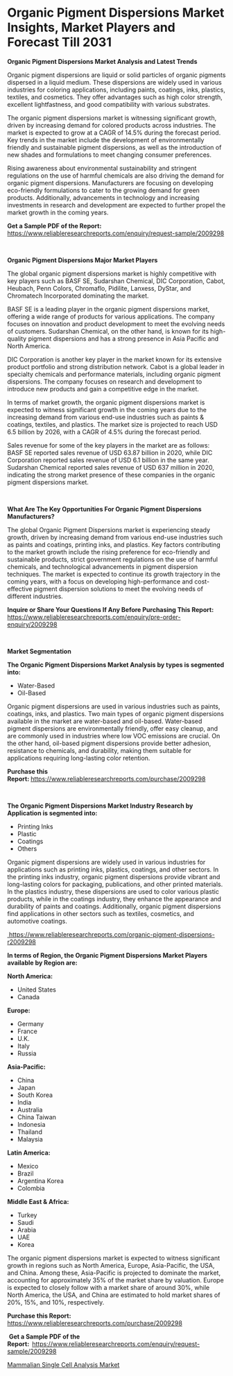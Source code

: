 <p><h1>Organic Pigment Dispersions Market Insights, Market Players and Forecast Till 2031</h1></p><p><strong>Organic Pigment Dispersions Market Analysis and Latest Trends</strong></p>
<p><p>Organic pigment dispersions are liquid or solid particles of organic pigments dispersed in a liquid medium. These dispersions are widely used in various industries for coloring applications, including paints, coatings, inks, plastics, textiles, and cosmetics. They offer advantages such as high color strength, excellent lightfastness, and good compatibility with various substrates.</p><p>The organic pigment dispersions market is witnessing significant growth, driven by increasing demand for colored products across industries. The market is expected to grow at a CAGR of 14.5% during the forecast period. Key trends in the market include the development of environmentally friendly and sustainable pigment dispersions, as well as the introduction of new shades and formulations to meet changing consumer preferences.</p><p>Rising awareness about environmental sustainability and stringent regulations on the use of harmful chemicals are also driving the demand for organic pigment dispersions. Manufacturers are focusing on developing eco-friendly formulations to cater to the growing demand for green products. Additionally, advancements in technology and increasing investments in research and development are expected to further propel the market growth in the coming years.</p></p>
<p><strong>Get a Sample PDF of the Report:&nbsp;</strong> <a href="https://www.reliableresearchreports.com/enquiry/request-sample/2009298">https://www.reliableresearchreports.com/enquiry/request-sample/2009298</a></p>
<p>&nbsp;</p>
<p><strong>Organic Pigment Dispersions Major Market Players</strong></p>
<p><p>The global organic pigment dispersions market is highly competitive with key players such as BASF SE, Sudarshan Chemical, DIC Corporation, Cabot, Heubach, Penn Colors, Chromaflo, Pidilite, Lanxess, DyStar, and Chromatech Incorporated dominating the market.</p><p>BASF SE is a leading player in the organic pigment dispersions market, offering a wide range of products for various applications. The company focuses on innovation and product development to meet the evolving needs of customers. Sudarshan Chemical, on the other hand, is known for its high-quality pigment dispersions and has a strong presence in Asia Pacific and North America.</p><p>DIC Corporation is another key player in the market known for its extensive product portfolio and strong distribution network. Cabot is a global leader in specialty chemicals and performance materials, including organic pigment dispersions. The company focuses on research and development to introduce new products and gain a competitive edge in the market.</p><p>In terms of market growth, the organic pigment dispersions market is expected to witness significant growth in the coming years due to the increasing demand from various end-use industries such as paints & coatings, textiles, and plastics. The market size is projected to reach USD 6.5 billion by 2026, with a CAGR of 4.5% during the forecast period.</p><p>Sales revenue for some of the key players in the market are as follows: BASF SE reported sales revenue of USD 63.87 billion in 2020, while DIC Corporation reported sales revenue of USD 6.1 billion in the same year. Sudarshan Chemical reported sales revenue of USD 637 million in 2020, indicating the strong market presence of these companies in the organic pigment dispersions market.</p></p>
<p>&nbsp;</p>
<p><strong>What Are The Key Opportunities For Organic Pigment Dispersions Manufacturers?</strong></p>
<p><p>The global Organic Pigment Dispersions market is experiencing steady growth, driven by increasing demand from various end-use industries such as paints and coatings, printing inks, and plastics. Key factors contributing to the market growth include the rising preference for eco-friendly and sustainable products, strict government regulations on the use of harmful chemicals, and technological advancements in pigment dispersion techniques. The market is expected to continue its growth trajectory in the coming years, with a focus on developing high-performance and cost-effective pigment dispersion solutions to meet the evolving needs of different industries.</p></p>
<p><strong>Inquire or Share Your Questions If Any Before Purchasing This Report:</strong> <a href="https://www.reliableresearchreports.com/enquiry/pre-order-enquiry/2009298">https://www.reliableresearchreports.com/enquiry/pre-order-enquiry/2009298</a></p>
<p>&nbsp;</p>
<p><strong>Market Segmentation</strong></p>
<p><strong>The Organic Pigment Dispersions Market Analysis by types is segmented into:</strong></p>
<p><ul><li>Water-Based</li><li>Oil-Based</li></ul></p>
<p><p>Organic pigment dispersions are used in various industries such as paints, coatings, inks, and plastics. Two main types of organic pigment dispersions available in the market are water-based and oil-based. Water-based pigment dispersions are environmentally friendly, offer easy cleanup, and are commonly used in industries where low VOC emissions are crucial. On the other hand, oil-based pigment dispersions provide better adhesion, resistance to chemicals, and durability, making them suitable for applications requiring long-lasting color retention.</p></p>
<p><strong>Purchase this Report:&nbsp;</strong><a href="https://www.reliableresearchreports.com/purchase/2009298">https://www.reliableresearchreports.com/purchase/2009298</a></p>
<p>&nbsp;</p>
<p><strong>The Organic Pigment Dispersions Market Industry Research by Application is segmented into:</strong></p>
<p><ul><li>Printing Inks</li><li>Plastic</li><li>Coatings</li><li>Others</li></ul></p>
<p><p>Organic pigment dispersions are widely used in various industries for applications such as printing inks, plastics, coatings, and other sectors. In the printing inks industry, organic pigment dispersions provide vibrant and long-lasting colors for packaging, publications, and other printed materials. In the plastics industry, these dispersions are used to color various plastic products, while in the coatings industry, they enhance the appearance and durability of paints and coatings. Additionally, organic pigment dispersions find applications in other sectors such as textiles, cosmetics, and automotive coatings.</p></p>
<p><a href="https://www.reliableresearchreports.com/organic-pigment-dispersions-r2009298">&nbsp;https://www.reliableresearchreports.com/organic-pigment-dispersions-r2009298</a></p>
<p><strong>In terms of Region, the Organic Pigment Dispersions Market Players available by Region are:</strong></p>
<p>
    <p> <strong> North America: </strong>
        <ul>
            <li>United States</li>
            <li>Canada</li>
        </ul>
        </p> 
    <p> <strong> Europe: </strong>
        <ul>
            <li>Germany</li>
            <li>France</li>
            <li>U.K.</li>
            <li>Italy</li>
            <li>Russia</li>
        </ul>
        </p> 
    <p> <strong> Asia-Pacific: </strong>
        <ul>
            <li>China</li>
            <li>Japan</li>
            <li>South Korea</li>
            <li>India</li>
            <li>Australia</li>
            <li>China Taiwan</li>
            <li>Indonesia</li>
            <li>Thailand</li>
            <li>Malaysia</li>
        </ul>
        </p> 
    <p> <strong> Latin America: </strong>
        <ul>
            <li>Mexico</li>
            <li>Brazil</li>
            <li>Argentina Korea</li>
            <li>Colombia</li>
        </ul>
        </p> 
    <p> <strong> Middle East & Africa: </strong>
        <ul>
            <li>Turkey</li>
            <li>Saudi</li>
            <li>Arabia</li>
            <li>UAE</li>
            <li>Korea</li>
        </ul>
    </p>
    </p>
<p><p>The organic pigment dispersions market is expected to witness significant growth in regions such as North America, Europe, Asia-Pacific, the USA, and China. Among these, Asia-Pacific is projected to dominate the market, accounting for approximately 35% of the market share by valuation. Europe is expected to closely follow with a market share of around 30%, while North America, the USA, and China are estimated to hold market shares of 20%, 15%, and 10%, respectively.</p></p>
<p><strong>Purchase this Report: </strong><a href="https://www.reliableresearchreports.com/purchase/2009298">https://www.reliableresearchreports.com/purchase/2009298</a></p>
<p>&nbsp;<strong>Get a Sample PDF of the Report:&nbsp;&nbsp;</strong><a href="https://www.reliableresearchreports.com/enquiry/request-sample/2009298">https://www.reliableresearchreports.com/enquiry/request-sample/2009298</a></p>
<p><strong></strong></p>
<p><p><a href="https://github.com/gordonLyman1905/Market-Research-Report-List-1/blob/main/mammalian-single-cell-analysis-market.md">Mammalian Single Cell Analysis Market</a></p></p>
